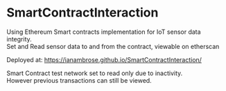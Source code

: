 # SmartContractInteraction

Using Ethereum Smart contracts implementation for IoT sensor data integrity. <br>
Set and Read sensor data to and from the contract, viewable on etherscan

Deployed at: https://ianambrose.github.io/SmartContractInteraction/

Smart Contract test network set to read only due to inactivity.<br>
However previous transactions can still be viewed. 
